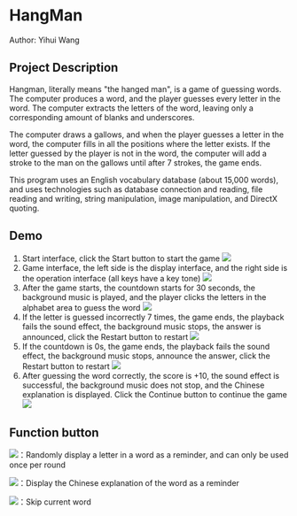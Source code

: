 # HangMan
Author: Yihui Wang
## Project Description
Hangman, literally means "the hanged man", is a game of guessing words. The computer produces a word, and the player guesses every letter in the word. The computer extracts the letters of the word, leaving only a corresponding amount of blanks and underscores.

The computer draws a gallows, and when the player guesses a letter in the word, the computer fills in all the positions where the letter exists. If the letter guessed by the player is not in the word, the computer will add a stroke to the man on the gallows until after 7 strokes, the game ends.

This program uses an English vocabulary database (about 15,000 words), and uses technologies such as database connection and reading, file reading and writing, string manipulation, image manipulation, and DirectX quoting.

## Demo
1. Start interface, click the Start button to start the game
![](https://github.com/jameswyh/HangMan_Game/blob/master/DemoPic/Picture1.png)
2. Game interface, the left side is the display interface, and the right side is the operation interface (all keys have a key tone)
![](https://github.com/jameswyh/HangMan_Game/blob/master/DemoPic/Picture2.png)
3. After the game starts, the countdown starts for 30 seconds, the background music is played, and the player clicks the letters in the alphabet area to guess the word
![](https://github.com/jameswyh/HangMan_Game/blob/master/DemoPic/Picture3.png)
4. If the letter is guessed incorrectly 7 times, the game ends, the playback fails the sound effect, the background music stops, the answer is announced, click the Restart button to restart
![](https://github.com/jameswyh/HangMan_Game/blob/master/DemoPic/Picture4.png)
5. If the countdown is 0s, the game ends, the playback fails the sound effect, the background music stops, announce the answer, click the Restart button to restart
![](https://github.com/jameswyh/HangMan_Game/blob/master/DemoPic/Picture5.png)
6. After guessing the word correctly, the score is +10, the sound effect is successful, the background music does not stop, and the Chinese explanation is displayed. Click the Continue button to continue the game
![](https://github.com/jameswyh/HangMan_Game/blob/master/DemoPic/Picture6.png)
## Function button
![](https://github.com/jameswyh/HangMan_Game/blob/master/DemoPic/buttom1.png)：Randomly display a letter in a word as a reminder, and can only be used once per round

![](https://github.com/jameswyh/HangMan_Game/blob/master/DemoPic/buttom2.png)：Display the Chinese explanation of the word as a reminder

![](https://github.com/jameswyh/HangMan_Game/blob/master/DemoPic/buttom3.png)：Skip current word
